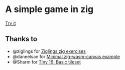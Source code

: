 # A simple game in zig 

[Try it](https://blog.grybiena.com/simple-zig-wasm-game/)

## Thanks to
  - @ziglings for [Ziglings zig exercises](https://codeberg.org/ziglings/exercises)
  - @daneelsan for [Minimal zig-wasm-canvas example](https://github.com/daneelsan/minimal-zig-wasm-canvas/tree/master)
  - @Sharm for [Tiny 16: Basic tileset](https://opengameart.org/content/tiny-16-basic)


